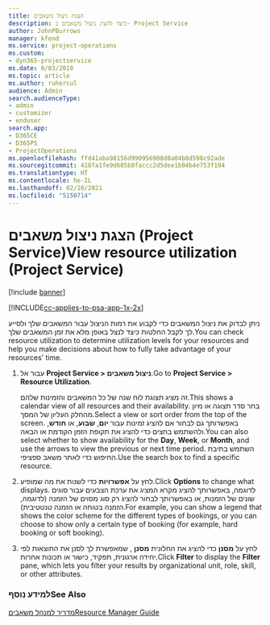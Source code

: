 ```yaml
---
title: ‏‫הצגת ניצול משאבים
description: כיצד להציג ניצול משאבים ב- Project Service
author: JohnPBurrows
manager: kfend
ms.service: project-operations
ms.custom:
- dyn365-projectservice
ms.date: 8/03/2018
ms.topic: article
ms.author: ruhercul
audience: Admin
search.audienceType:
- admin
- customizer
- enduser
search.app:
- D365CE
- D365PS
- ProjectOperations
ms.openlocfilehash: ffd41aba98156d990956908d0a04b8d598c92ade
ms.sourcegitcommit: 418fa1fe9d605b8faccc2d5dee1b04b4e753f194
ms.translationtype: HT
ms.contentlocale: he-IL
ms.lasthandoff: 02/10/2021
ms.locfileid: "5150714"
---
```

# <a name="view-resource-utilization-project-service"></a><span data-ttu-id="67b9d-103">הצגת ניצול משאבים (Project Service)</span><span class="sxs-lookup"><span data-stu-id="67b9d-103">View resource utilization (Project Service)</span></span>

[!include [banner](../includes/psa-now-project-operations.md)]

[!INCLUDE[cc-applies-to-psa-app-1x-2x](../includes/cc-applies-to-psa-app-1x-2x.md)]

<span data-ttu-id="67b9d-104">ניתן לבדוק את ניצול המשאבים כדי לקבוע את רמות הניצול עבור המשאבים שלך ולסייע לך לקבל החלטות כיצד לנצל באופן מלא את זמן המשאבים שלך.</span><span class="sxs-lookup"><span data-stu-id="67b9d-104">You can check resource utilization to determine utilization levels for your resources and help you make decisions about how to fully take advantage of your resources’ time.</span></span>  
  
1. <span data-ttu-id="67b9d-105">עבור אל **Project Service > ניצול משאבים**.</span><span class="sxs-lookup"><span data-stu-id="67b9d-105">Go to **Project Service > Resource Utilization**.</span></span> 

     <span data-ttu-id="67b9d-106">זה מציג תצוגת לוח שנה של כל המשאבים והזמינות שלהם.</span><span class="sxs-lookup"><span data-stu-id="67b9d-106">This shows a calendar view of all resources and their availability.</span></span> <span data-ttu-id="67b9d-107">בחר סדר תצוגה או מיון מהחלק העליון של המסך.</span><span class="sxs-lookup"><span data-stu-id="67b9d-107">Select a view or sort order from the top of the screen.</span></span> <span data-ttu-id="67b9d-108">באפשרותך גם לבחור אם להציג זמינות עבור **יום**, **שבוע**, או **חודש**, ולהשתמש בחצים כדי להציג את תקופת הזמן הקודמת או הבאה.</span><span class="sxs-lookup"><span data-stu-id="67b9d-108">You can also select whether to show availability for the **Day**, **Week**, or **Month**, and use the arrows to view the previous or next time period.</span></span> <span data-ttu-id="67b9d-109">השתמש בתיבת החיפוש כדי לאתר משאב ספציפי.</span><span class="sxs-lookup"><span data-stu-id="67b9d-109">Use the search box to find a specific resource.</span></span>      
  
2. <span data-ttu-id="67b9d-110">לחץ על **אפשרויות** כדי לשנות את מה שמופיע.</span><span class="sxs-lookup"><span data-stu-id="67b9d-110">Click **Options** to change what displays.</span></span> <span data-ttu-id="67b9d-111">לדוגמה, באפשרותך להציג מקרא המציג את ערכת הצבעים עבור סוגים שונים של הזמנות, או באפשרותך לבחור להציג רק סוג מסוים של הזמנה (לדוגמה, הזמנה בטוחה או הזמנה טנטטיבית‬‬).</span><span class="sxs-lookup"><span data-stu-id="67b9d-111">For example, you can show a legend that shows the color scheme for the different types of bookings, or you can choose to show only a certain type of booking (for example, hard booking or soft booking).</span></span>  

3. <span data-ttu-id="67b9d-112">לחץ על **מסנן** כדי להציג את החלונית **מסנן** , שמאפשרת לך לסנן את התוצאות לפי יחידה ארגונית, תפקיד, כישור או תכונות אחרות.</span><span class="sxs-lookup"><span data-stu-id="67b9d-112">Click **Filter** to display the **Filter** pane, which lets you filter your results by organizational unit, role, skill, or other attributes.</span></span>  
  
### <a name="see-also"></a><span data-ttu-id="67b9d-113">למידע נוסף</span><span class="sxs-lookup"><span data-stu-id="67b9d-113">See Also</span></span>  
 [<span data-ttu-id="67b9d-114">מדריך למנהל משאבים</span><span class="sxs-lookup"><span data-stu-id="67b9d-114">Resource Manager Guide</span></span>](../psa/resource-manager-guide.md)
